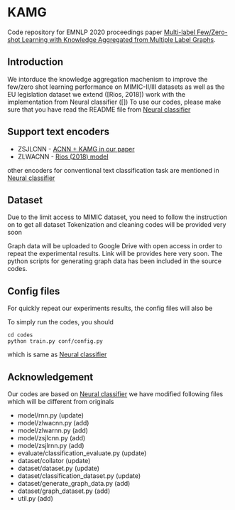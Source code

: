 # KAMG

Code repository for EMNLP 2020 proceedings paper [Multi-label Few/Zero-shot Learning with Knowledge Aggregated from Multiple Label Graphs](https://arxiv.org/abs/2010.07459).


## Introduction 

We intorduce the knowledge aggregation machenism to improve the few/zero shot learning performance on MIMIC-II/III datasets as well as the EU legislation dataset
we extend ([Rios, 2018]) work with the implementation from Neural classifier ([])
To use our codes, please make sure that you have read the README file from [Neural classifier](https://github.com/MemoriesJ/NeuralNLP-NeuralClassifier/blob/master/README.md)

## Support text encoders

* ZSJLCNN - [ACNN + KAMG in our paper](https://arxiv.org/abs/2010.07459)
* ZLWACNN - [Rios (2018) model]()

other encoders for conventional text classification task are mentioned in [Neural classifier](https://github.com/MemoriesJ/NeuralNLP-NeuralClassifier/blob/master/README.md)

## Dataset

Due to the limit access to MIMIC dataset, you need to follow the instruction on []() to get all dataset
Tokenization and cleaning codes will be provided very soon

Graph data will be uploaded to Google Drive with open access in order to repeat the experimental results. Link will be provides here very soon. The python scripts for generating graph data has been included in the source codes.

## Config files

For quickly repeat our experiments results, the config files will also be 

To simply run the codes, you should 

```
cd codes
python train.py conf/config.py
```

which is same as [Neural classifier](https://github.com/MemoriesJ/NeuralNLP-NeuralClassifier/blob/master/README.md)

## Acknowledgement

Our codes are based on [Neural classifier](https://github.com/MemoriesJ/NeuralNLP-NeuralClassifier/blob/master/README.md)
we have modified following files which will be different from originals

* model/rnn.py                           (update)
* model/zlwacnn.py                       (add)
* model/zlwarnn.py                       (add)
* model/zsjlcnn.py                       (add)
* model/zsjlrnn.py                       (add)
* evaluate/classification_evaluate.py    (update)
* dataset/collator                       (update)
* dataset/dataset.py                     (update)
* dataset/classification_dataset.py      (update)
* dataset/generate_graph_data.py         (add)
* dataset/graph_dataset.py               (add)
* util.py                                (add)
